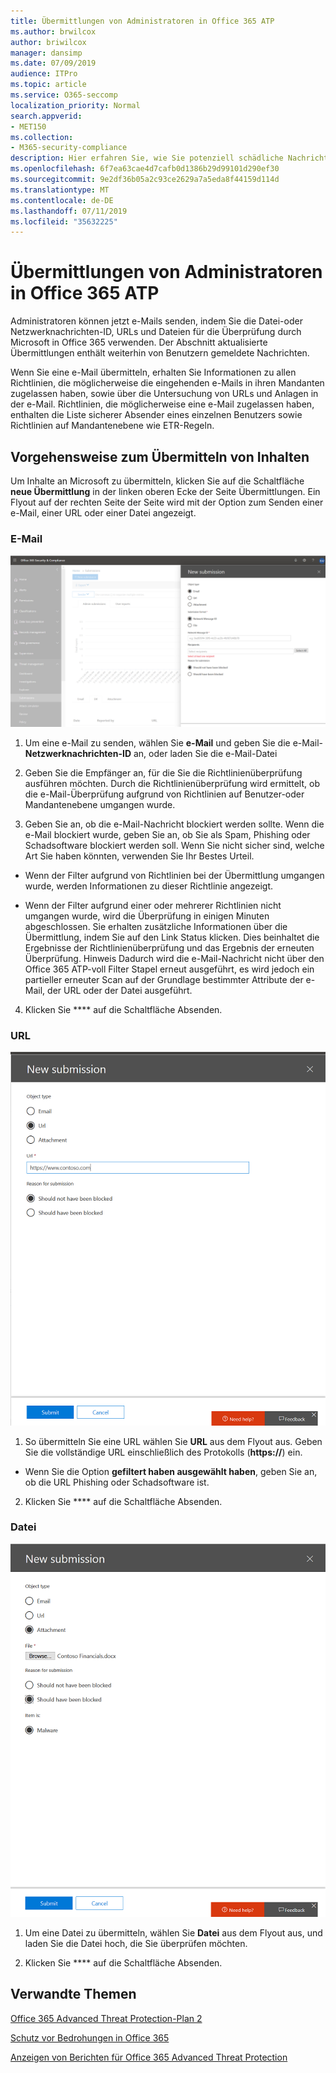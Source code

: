 ```yaml
---
title: Übermittlungen von Administratoren in Office 365 ATP
ms.author: brwilcox
author: briwilcox
manager: dansimp
ms.date: 07/09/2019
audience: ITPro
ms.topic: article
ms.service: O365-seccomp
localization_priority: Normal
search.appverid:
- MET150
ms.collection:
- M365-security-compliance
description: Hier erfahren Sie, wie Sie potenziell schädliche Nachrichten, URLs und Dateien an Microsoft übermitteln.
ms.openlocfilehash: 6f7ea63cae4d7cafb0d1386b29d99101d290ef30
ms.sourcegitcommit: 9e2df36b05a2c93ce2629a7a5eda8f44159d114d
ms.translationtype: MT
ms.contentlocale: de-DE
ms.lasthandoff: 07/11/2019
ms.locfileid: "35632225"
---
```

# <a name="admin-submissions-in-office-365-atp"></a>Übermittlungen von Administratoren in Office 365 ATP

Administratoren können jetzt e-Mails senden, indem Sie die Datei-oder Netzwerknachrichten-ID, URLs und Dateien für die Überprüfung durch Microsoft in Office 365 verwenden. Der Abschnitt aktualisierte Übermittlungen enthält weiterhin von Benutzern gemeldete Nachrichten. 

Wenn Sie eine e-Mail übermitteln, erhalten Sie Informationen zu allen Richtlinien, die möglicherweise die eingehenden e-Mails in ihren Mandanten zugelassen haben, sowie über die Untersuchung von URLs und Anlagen in der e-Mail. Richtlinien, die möglicherweise eine e-Mail zugelassen haben, enthalten die Liste sicherer Absender eines einzelnen Benutzers sowie Richtlinien auf Mandantenebene wie ETR-Regeln. 


## <a name="how-to-submit-content"></a>Vorgehensweise zum Übermitteln von Inhalten

Um Inhalte an Microsoft zu übermitteln, klicken Sie auf die Schaltfläche **neue Übermittlung** in der linken oberen Ecke der Seite Übermittlungen. Ein Flyout auf der rechten Seite der Seite wird mit der Option zum Senden einer e-Mail, einer URL oder einer Datei angezeigt. 

### <a name="email"></a>E-Mail
![Beispiel für eine e-Mail-Übermittlung](media/submission-flyout-email.PNG)
1. Um eine e-Mail zu senden, wählen Sie **e-Mail** und geben Sie die e-Mail- **Netzwerknachrichten-ID** an, oder laden Sie die e-Mail-Datei 

2. Geben Sie die Empfänger an, für die Sie die Richtlinienüberprüfung ausführen möchten. Durch die Richtlinienüberprüfung wird ermittelt, ob die e-Mail-Überprüfung aufgrund von Richtlinien auf Benutzer-oder Mandantenebene umgangen wurde. 

3. Geben Sie an, ob die e-Mail-Nachricht blockiert werden sollte. Wenn die e-Mail blockiert wurde, geben Sie an, ob Sie als Spam, Phishing oder Schadsoftware blockiert werden soll. Wenn Sie nicht sicher sind, welche Art Sie haben könnten, verwenden Sie Ihr Bestes Urteil.  

* Wenn der Filter aufgrund von Richtlinien bei der Übermittlung umgangen wurde, werden Informationen zu dieser Richtlinie angezeigt.

* Wenn der Filter aufgrund einer oder mehrerer Richtlinien nicht umgangen wurde, wird die Überprüfung in einigen Minuten abgeschlossen. Sie erhalten zusätzliche Informationen über die Übermittlung, indem Sie auf den Link Status klicken. Dies beinhaltet die Ergebnisse der Richtlinienüberprüfung und das Ergebnis der erneuten Überprüfung. Hinweis Dadurch wird die e-Mail-Nachricht nicht über den Office 365 ATP-voll Filter Stapel erneut ausgeführt, es wird jedoch ein partieller erneuter Scan auf der Grundlage bestimmter Attribute der e-Mail, der URL oder der Datei ausgeführt. 

4. Klicken Sie **** auf die Schaltfläche Absenden.

### <a name="url"></a>URL
![Beispiel für eine e-Mail-Übermittlung](media/submission-url-flyout.png)
1. So übermitteln Sie eine URL wählen Sie **URL** aus dem Flyout aus. Geben Sie die vollständige URL einschließlich des Protokolls (**https://**) ein. 

* Wenn Sie die Option **gefiltert haben ausgewählt haben**, geben Sie an, ob die URL Phishing oder Schadsoftware ist.

2. Klicken Sie **** auf die Schaltfläche Absenden. 


### <a name="file"></a>Datei
![Beispiel für eine e-Mail-Übermittlung](media/submission-file-flyout.PNG)
1. Um eine Datei zu übermitteln, wählen Sie **Datei** aus dem Flyout aus, und laden Sie die Datei hoch, die Sie überprüfen möchten. 

2. Klicken Sie **** auf die Schaltfläche Absenden.


## <a name="related-topics"></a>Verwandte Themen

[Office 365 Advanced Threat Protection-Plan 2](office-365-ti.md)
  
[Schutz vor Bedrohungen in Office 365](protect-against-threats.md)
  
[Anzeigen von Berichten für Office 365 Advanced Threat Protection](view-reports-for-atp.md)
  

